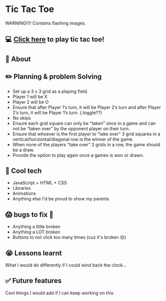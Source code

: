 # Tic Tac Toe

WARNING!!!! Contains flashing images. 

## :computer: [Click here](https://kateyvonnenow.github.io/tic-tac-toe/) to play tic tac toe!

## :page_facing_up: About

## :pencil2: Planning & problem Solving

- Set up a 3 x 3 grid as a playing field.
- Player 1 will be X
- Player 2 will be O
- Ensure that after Player 1’s turn, it will be Player 2’s turn and after Player 2’s turn, it will be Player 1’s turn. (.toggle??)
- No skips
- Ensure each grid square can only be “taken” once in a game and can not be “taken over” by the opponent player on their turn.
- Ensure that whoever is the first player to “take over” 3 grid squares in a vertical/horizontal/diagonal row is the winner of the game.
- When none of the players “take over” 3 grids in a row, the game should be a draw.
- Provide the option to play again once a games is won or drawn.

## :rocket: Cool tech

- JavaScript + HTML + CSS
- Libraries
- Animations
- Anything else I'd be proud to show my parents

## :scream: bugs to fix :shit:

- Anything a little broken
- Anything a LOT broken
- Buttons to not click too many times (cuz it's broken :unamused:)

## :sob: Lessons learnt

What I would do differently if I could wind back the clock...

## :white_check_mark: Future features

Cool things I would add if I can keep working on this
